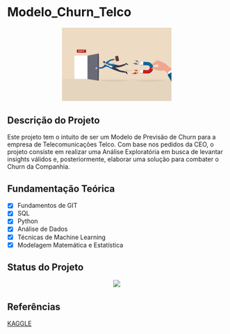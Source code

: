 ﻿# Modelo_Churn_Telco

<p align="center">
  <img src = './img01.png' width = '50%'>
</p>

## Descrição do Projeto

Este projeto tem o intuito de ser um Modelo de Previsão de Churn para a empresa de Telecomunicações Telco. Com base nos pedidos da CEO, o projeto consiste em realizar uma Análise Exploratória em busca de levantar insights válidos e, posteriormente, elaborar uma solução para combater o Churn da Companhia.

## Fundamentação Teórica

- [x] Fundamentos de GIT
- [x] SQL
- [x] Python
- [x] Análise de Dados 
- [x] Técnicas de Machine Learning
- [x] Modelagem Matemática e Estatística

## Status do Projeto

<p align="center">
<img src="http://img.shields.io/static/v1?label=STATUS&message=DESENVOLVIMENTO&color=GREEN&style=for-the-badge"/>
</p>

## Referências

[KAGGLE](https://www.kaggle.com/datasets/datacertlaboratoria/projeto-5)


